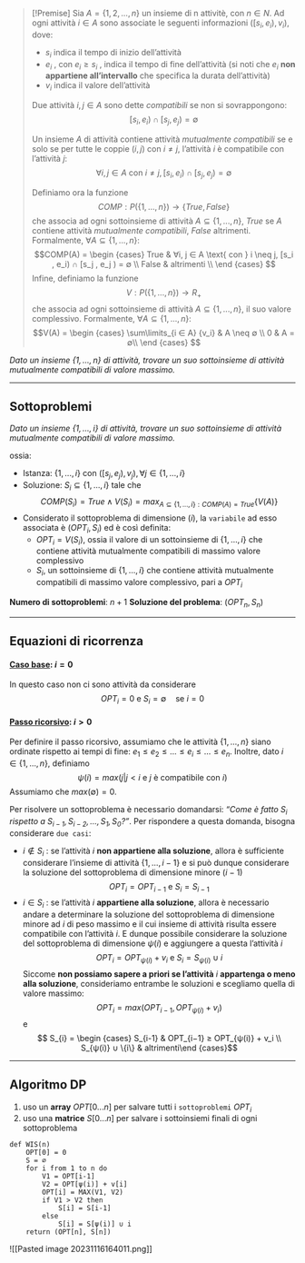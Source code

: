 >[!Premise]
>Sia $A = \{1, 2, . . . , n\}$ un insieme di n attivitè, con $n ∈ N$. Ad ogni attività $i ∈ A$ sono associate le seguenti informazioni $([s_i , e_i), v_i)$, dove:
>- $s_i$ indica il tempo di inizio dell’attività 
>- $e_i$ , con $e_i ≥ s_i$ , indica il tempo di fine dell’attività (si noti che $e_i$ **non appartiene all’intervallo** che specifica la durata dell’attività) 
>- $v_i$ indica il valore dell’attività
>
>Due attività $i, j ∈ A$ sono dette $compatibili$ se non si sovrappongono: $$[s_i , e_i) ∩ [s_j , e_j ) = ∅$$
>
>Un insieme $A$ di attività contiene attività $mutualmente\ compatibili$ se e solo se per tutte le coppie $(i, j) \text{ con } i \neq j$, l’attività $i$ è compatibile con l’attività $j$: $$∀i, j ∈ A \text{ con } i \neq j, [s_i , e_i) ∩ [s_j , e_j ) = ∅$$
>
>Definiamo ora la funzione $$COMP : P(\{1, . . . , n\}) → \{T rue, F alse\}$$
>che associa ad ogni sottoinsieme di attività $A ⊆ \{1, . . . , n\}$, $True$ se $A$ contiene attività $mutualmente\ compatibili$, $False$ altrimenti. Formalmente, $∀A ⊆ \{1, . . . , n\}$: 
>$$COMP(A) = 
\begin {cases} 
True & ∀i, j ∈ A \text{ con } i \neq j, [s_i , e_i) ∩ [s_j , e_j ) = ∅ \\
False & altrimenti \\
\end {cases}
>$$
>Infine, definiamo la funzione $$V : P(\{1, . . . , n\}) → R_+$$
>che associa ad ogni sottoinsieme di attività $A ⊆ \{1, . . . , n\}$, il suo valore complessivo. Formalmente, $∀A ⊆ \{1, . . . , n\}$:
>$$V(A) = 
\begin {cases} 
\sum\limits_{i ∈ A} {v_i} & A \neq ∅ \\
0 & A = ∅\\
\end {cases}
>$$

*Dato un insieme $\{1, . . . , n\}$ di attività, trovare un suo sottoinsieme di attività mutualmente compatibili di valore massimo.*

---
## Sottoproblemi

*Dato un insieme $\{1, . . . , i\}$ di attività, trovare un suo sottoinsieme di attività mutualmente compatibili di valore massimo.*

ossia: 
- Istanza: $\{1, . . . , i\}$ con $([s_j , e_j ), v_j ), ∀j ∈ \{1, . . . , i\}$
- Soluzione: $S_i ⊆ \{1, . . . , i\}$ tale che $$COMP(S_i) = T rue ∧ V(S_i) = max_{A⊆\{1,...,i\}: COMP(A)=True} \{V(A)\}$$
- Considerato il sottoproblema di dimensione $(i)$, la `variabile` ad esso associata è $(OPT_i , S_i)$ ed è così definita:
	- $OPT_i = V(S_i)$, ossia il valore di un sottoinsieme di $\{1, . . . , i\}$ che contiene attività mutualmente compatibili di massimo valore complessivo
	- $S_i$, un sottoinsieme di $\{1, . . . , i\}$ che contiene attività mutualmente compatibili di massimo valore complessivo, pari a $OPT_i$

**Numero di sottoproblemi**: $n+1$
**Soluzione del problema**: $(OPT_n, S_n)$

---
## Equazioni di ricorrenza
#### <u>**Caso base**</u>: $i = 0$
In questo caso non ci sono attività da considerare $$OPT_i = 0 \text{ e } S_i = ∅ \quad\text{se } i = 0$$
#### <u>**Passo ricorsivo**</u>: $i > 0$
Per definire il passo ricorsivo, assumiamo che le attività $\{1, . . . , n\}$ siano ordinate rispetto ai tempi di fine: $e_1 ≤ e_2 ≤ . . . ≤ e_i ≤ . . . ≤ e_n$. Inoltre, dato $i ∈ \{1, . . . , n\}$, definiamo $$ψ(i) = max(j|j < i \text{ e } j \text{ è compatibile con } i)$$Assumiamo che $max(∅) = 0$.

Per risolvere un sottoproblema è necessario domandarsi: *“Come è fatto $S_i$ rispetto a $S_{i−1}, S_{i−2}, . . . , S_1, S_0$?”*. Per rispondere a questa domanda, bisogna considerare `due casi`:
- $i \not\in S_i$ : se l’attività $i$ **non appartiene alla soluzione**, allora è sufficiente considerare l’insieme di attività $\{1, . . . , i − 1\}$ e si può dunque considerare la soluzione del sottoproblema di dimensione minore $(i-1)$ $$OPT_i = OPT_{i−1} \text{ e } S_i = S_{i−1}$$
- $i ∈ S_i$ : se l’attività $i$ **appartiene alla soluzione**, allora è necessario andare a determinare la soluzione del sottoproblema di dimensione minore ad $i$ di peso massimo e il cui insieme di attività risulta essere compatibile con l’attività $i$. E dunque possibile considerare la soluzione del sottoproblema di dimensione $ψ(i)$ e aggiungere a questa l’attività $i$ $$OPT_i = OPT_{ψ(i)} + v_i \text{ e } S_i = S_{ψ(i)} ∪ {i}$$
Siccome **non possiamo sapere a priori se l’attività** $i$ **appartenga o meno alla soluzione**, consideriamo entrambe le soluzioni e scegliamo quella di valore massimo:
$$OPT_i = max(OPT_{i−1}, OPT_{ψ(i)} + v_i)$$
e 
	$$ S_{i} = \begin {cases} S_{i-1} & OPT_{i−1} ≥ OPT_{ψ(i)} + v_i \\ S_{ψ(i)} ∪ \{i\} & altrimenti\end {cases}$$

---
## Algoritmo DP

1. uso un **array** $OPT[0...n]$ per salvare tutti i `sottoproblemi` $OPT_{i}$
2. uso una **matrice** $S[0...n]$ per salvare i sottoinsiemi finali di ogni sottoproblema 

``` Pseudocodice TI:"WIS" "FOLD"
def WIS(n) 
	OPT[0] = 0
	S = ∅
	for i from 1 to n do
		V1 = OPT[i-1]
		V2 = OPT[ψ(i)] + v[i]
		OPT[i] = MAX(V1, V2)
		if V1 > V2 then
			S[i] = S[i-1]
		else
			S[i] = S[ψ(i)] ∪ i
	return (OPT[n], S[n])
```

![[Pasted image 20231116164011.png]]